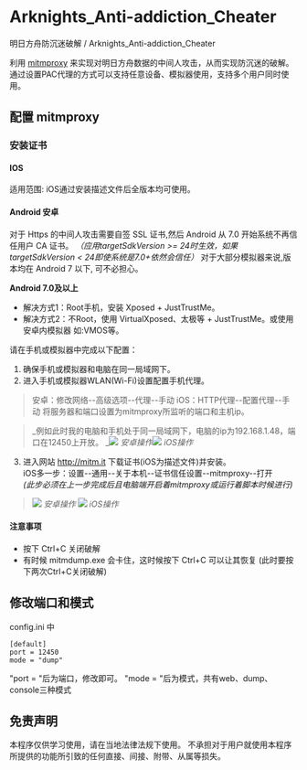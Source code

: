 # Arknights_Anti-addiction_Cheater 

明日方舟防沉迷破解 / Arknights_Anti-addiction_Cheater  

利用 [mitmproxy](https://www.mitmproxy.org/) 来实现对明日方舟数据的中间人攻击，从而实现防沉迷的破解。
通过设置PAC代理的方式可以支持任意设备、模拟器使用，支持多个用户同时使用。


## 配置 mitmproxy
### 安装证书
#### IOS
适用范围: iOS通过安装描述文件后全版本均可使用。

#### Android 安卓
对于 Https 的中间人攻击需要自签 SSL 证书,然后 Android 从 7.0 开始系统不再信任用户 CA 证书。
*（应用targetSdkVersion >= 24时生效，如果targetSdkVersion < 24即使系统是7.0+依然会信任）*
对于大部分模拟器来说,版本均在 Android 7 以下, 可不必担心。

**Android 7.0及以上**

- 解决方式1：Root手机，安装 Xposed + JustTrustMe。
- 解决方式2：不Root，使用 VirtualXposed、太极等 + JustTrustMe。或使用安卓内模拟器 如:VMOS等。


请在手机或模拟器中完成以下配置：
1. 确保手机或模拟器和电脑在同一局域网下。
2. 进入手机或模拟器WLAN(Wi-Fi)设置配置手机代理。
   
>安卓：修改网络--高级选项--代理--手动
iOS：HTTP代理--配置代理--手动
将服务器和端口设置为mitmproxy所监听的端口和主机ip。

 >_例如此时我的电脑和手机处于同一局域网下，电脑的ip为192.168.1.48，端口在12450上开放。
 _![](https://i0.hdslb.com/bfs/article/318e9a0abec227de118d118144271d7611032704.jpg)
 _安卓操作_![](https://i0.hdslb.com/bfs/article/ec7e3ed3fb3b1bb3df5cf24a33922cd39e6c04a7.jpg)
 _iOS操作_

3. 进入网站 http://mitm.it 下载证书(iOS为描述文件)并安装。
   <br>iOS多一步：设置--通用--关于本机--证书信任设置--mitmproxy--打开<br>_(此步必须在上一步完成后且电脑端开启着mitmproxy或运行着脚本时候进行)_

>![](https://i0.hdslb.com/bfs/article/3c6435bb30b234adfd323673e590dd8c10909bc0.jpg)
_安卓操作_
![](https://i0.hdslb.com/bfs/article/e478d1bc37a358899d670a6bb2f9744dcff51abe.jpg)
_iOS操作_

#### 注意事项
- 按下 Ctrl+C 关闭破解
- 有时候 mitmdump.exe 会卡住，这时候按下 Ctrl+C 可以让其恢复 (此时要按下两次Ctrl+C关闭破解)

## 修改端口和模式
config.ini 中
```
[default]
port = 12450
mode = "dump"
```
"port = "后为端口，修改即可。
"mode = "后为模式，共有web、dump、console三种模式

## 免责声明
本程序仅供学习使用，请在当地法律法规下使用。
不承担对于用户就使用本程序所提供的功能所引致的任何直接、间接、附带、从属等损失。
